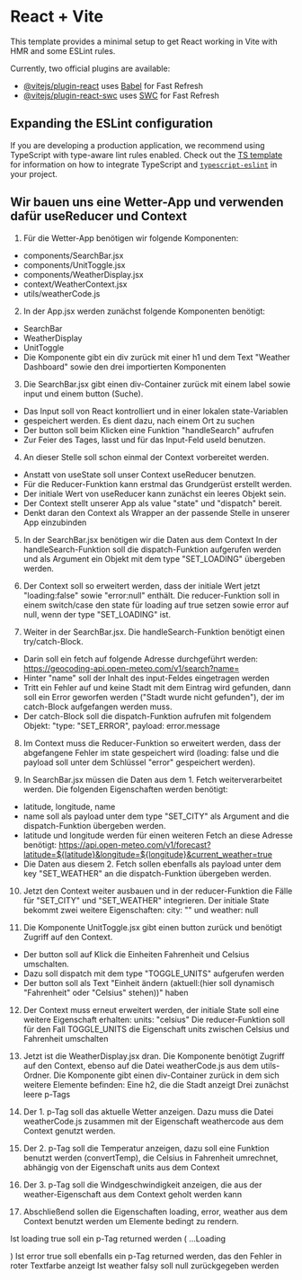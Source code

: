 # React + Vite

This template provides a minimal setup to get React working in Vite with HMR and some ESLint rules.

Currently, two official plugins are available:

- [@vitejs/plugin-react](https://github.com/vitejs/vite-plugin-react/blob/main/packages/plugin-react) uses [Babel](https://babeljs.io/) for Fast Refresh
- [@vitejs/plugin-react-swc](https://github.com/vitejs/vite-plugin-react/blob/main/packages/plugin-react-swc) uses [SWC](https://swc.rs/) for Fast Refresh

## Expanding the ESLint configuration

If you are developing a production application, we recommend using TypeScript with type-aware lint rules enabled. Check out the [TS template](https://github.com/vitejs/vite/tree/main/packages/create-vite/template-react-ts) for information on how to integrate TypeScript and [`typescript-eslint`](https://typescript-eslint.io) in your project.



## Wir bauen uns eine Wetter-App und verwenden dafür useReducer und Context

1. Für die Wetter-App benötigen wir folgende Komponenten:
- components/SearchBar.jsx
- components/UnitToggle.jsx
- components/WeatherDisplay.jsx
- context/WeatherContext.jsx
- utils/weatherCode.js

2. In der App.jsx werden zunächst folgende Komponenten benötigt:
- SearchBar
- WeatherDisplay
- UnitToggle
- Die Komponente gibt ein div zurück mit einer h1 und dem Text "Weather Dashboard" sowie den drei importierten Komponenten

3. Die SearchBar.jsx gibt einen div-Container zurück mit einem label sowie input und einem button (Suche).
- Das Input soll von React kontrolliert und in einer lokalen state-Variablen 
- gespeichert werden. Es dient dazu, nach einem Ort zu suchen
- Der button soll beim Klicken eine Funktion "handleSearch" aufrufen
- Zur Feier des Tages, lasst und für das Input-Feld useId benutzen.

4. An dieser Stelle soll schon einmal der Context vorbereitet werden.
- Anstatt von useState soll unser Context useReducer benutzen.
- Für die Reducer-Funktion kann erstmal das Grundgerüst erstellt werden.
- Der initiale Wert von useReducer kann zunächst ein leeres Objekt sein.
- Der Context stellt unserer App als value "state" und "dispatch" bereit.
- Denkt daran den Context als Wrapper an der passende Stelle in unserer App einzubinden

5. In der SearchBar.jsx benötigen wir die Daten aus dem Context
In der handleSearch-Funktion soll die dispatch-Funktion aufgerufen werden und als Argument ein Objekt mit dem type "SET_LOADING" übergeben werden.

6. Der Context soll so erweitert werden, dass der initiale Wert jetzt "loading:false" sowie "error:null" enthält.
Die reducer-Funktion soll in einem switch/case den state für loading auf true setzen sowie error auf null, wenn der type "SET_LOADING" ist.

7. Weiter in der SearchBar.jsx. Die handleSearch-Funktion benötigt einen try/catch-Block. 
- Darin soll ein fetch auf folgende Adresse durchgeführt werden: https://geocoding-api.open-meteo.com/v1/search?name=
- Hinter "name" soll der Inhalt des input-Feldes eingetragen werden
- Tritt ein Fehler auf und keine Stadt mit dem Eintrag wird gefunden, dann soll ein Error geworfen werden ("Stadt wurde nicht gefunden"), der im catch-Block aufgefangen werden muss.
- Der catch-Block soll die dispatch-Funktion aufrufen mit folgendem Objekt: "type: "SET_ERROR", payload: error.message

8. Im Context muss die Reducer-Funktion so erweitert werden, dass der abgefangene Fehler im state gespeichert wird (loading: false und die payload soll unter dem Schlüssel "error" gespeichert werden).

9. In SearchBar.jsx müssen die Daten aus dem 1. Fetch weiterverarbeitet werden. Die folgenden Eigenschaften werden benötigt:

- latitude, longitude, name
- name soll als payload unter dem type "SET_CITY" als Argument and die dispatch-Funktion übergeben werden.
- latitude und longitude werden für einen weiteren Fetch an diese Adresse benötigt: https://api.open-meteo.com/v1/forecast?latitude=${latitude}&longitude=${longitude}&current_weather=true
- Die Daten aus diesem 2. Fetch sollen ebenfalls als payload unter dem key "SET_WEATHER" an die dispatch-Funktion übergeben werden.

10. Jetzt den Context weiter ausbauen und in der reducer-Funktion die Fälle für "SET_CITY" und "SET_WEATHER" integrieren. Der initiale State bekommt zwei weitere Eigenschaften: city: "" und weather: null

11. Die Komponente UnitToggle.jsx gibt einen button zurück und benötigt Zugriff auf den Context.

- Der button soll auf Klick die Einheiten Fahrenheit und Celsius umschalten.
- Dazu soll dispatch mit dem type "TOGGLE_UNITS" aufgerufen werden
- Der button soll als Text "Einheit ändern (aktuell:(hier soll dynamisch "Fahrenheit" oder "Celsius" stehen))" haben


12. Der Context muss erneut erweitert werden, der initiale State soll eine weitere Eigenschaft erhalten: units: "celsius"
Die reducer-Funktion soll für den Fall TOGGLE_UNITS die Eigenschaft units zwischen Celsius und Fahrenheit umschalten

13. Jetzt ist die WeatherDisplay.jsx dran. Die Komponente benötigt Zugriff auf den Context, ebenso auf die Datei weatherCode.js aus dem utils-Ordner.
Die Komponente gibt einen div-Container zurück in dem sich weitere Elemente befinden:
Eine h2, die die Stadt anzeigt
Drei zunächst leere p-Tags

14. Der 1. p-Tag soll das aktuelle Wetter anzeigen. Dazu muss die Datei weatherCode.js zusammen mit der Eigenschaft weathercode aus dem Context genutzt werden.

15. Der 2. p-Tag soll die Temperatur anzeigen, dazu soll eine Funktion benutzt werden (convertTemp), die Celsius in Fahrenheit umrechnet, abhängig von der Eigenschaft units aus dem Context

16. Der 3. p-Tag soll die Windgeschwindigkeit anzeigen, die aus der weather-Eigenschaft aus dem Context geholt werden kann

17. Abschließend sollen die Eigenschaften loading, error, weather aus dem Context benutzt werden um Elemente bedingt zu rendern.

Ist loading true soll ein p-Tag returned werden (
...Loading

)
Ist error true soll ebenfalls ein p-Tag returned werden, das den Fehler in roter Textfarbe anzeigt
Ist weather falsy soll null zurückgegeben werden